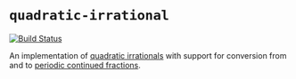 # `quadratic-irrational`

[![Build Status](https://travis-ci.org/ion1/quadratic-irrational.svg)](https://travis-ci.org/ion1/quadratic-irrational)

An implementation of [quadratic irrationals][qi] with support for conversion
from and to [periodic continued fractions][pcf].

[qi]:  http://en.wikipedia.org/wiki/Quadratic_irrational
[pcf]: http://en.wikipedia.org/wiki/Periodic_continued_fraction
